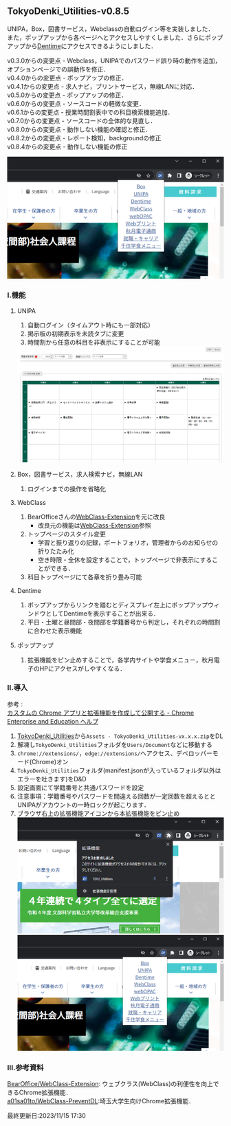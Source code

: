 ﻿## TokyoDenki_Utilities-v0.8.5

UNIPA，Box，図書サービス，Webclassの自動ログイン等を実装しました．  
また，ポップアップから各ページへとアクセスしやすくしました．さらにポップアップから[Dentime](https://dentime.anozon.me)にアクセスできるようにしました．

v0.3.0からの変更点 - Webclass，UNIPAでのパスワード誤り時の動作を追加，オプションページでの誤動作を修正．  
v0.4.0からの変更点 - ポップアップの修正．  
v0.4.1からの変更点 - 求人ナビ，プリントサービス，無線LANに対応．  
v0.5.0からの変更点 - ポップアップの修正．  
v0.6.0からの変更点 - ソースコードの軽微な変更．  
v0.6.1からの変更点 - 授業時間割表中での科目検索機能追加．  
v0.7.0からの変更点 - ソースコードの全体的な見直し．  
v0.8.0からの変更点 - 動作しない機能の確認と修正．  
v0.8.2からの変更点 - レポート検知，backgroundの修正  
v0.8.4からの変更点 - 動作しない機能の修正  

![拡張機能のピン止め](img/Screenshot02.png)

### Ⅰ.機能
1. UNIPA 
    1. 自動ログイン（タイムアウト時にも一部対応）
    2. 掲示板の初期表示を未読タブに変更
    3. 時間割から任意の科目を非表示にすることが可能<br>
   <img src="img/Screenshot03.png" width="600">

2. Box，図書サービス，求人検索ナビ，無線LAN
    1. ログインまでの操作を省略化
3. WebClass
    1. BearOfficeさんの[WebClass-Extension](https://github.com/BearOffice/WebClass-Extension)を元に改良
        - 改良元の機能は[WebClass-Extension](https://github.com/BearOffice/WebClass-Extension)参照
    2. トップページのスタイル変更
        - 学習と振り返りの記録，ポートフォリオ，管理者からのお知らせの折りたたみ化
        - 空き時限・全休を設定することで，トップページで非表示にすることができる．
    3. 科目トップページにて各章を折り畳み可能
4. Dentime
   1. ポップアップからリンクを踏むとディスプレイ左上にポップアップウィンドウとしてDentimeを表示することが出来る．
   2. 平日・土曜と昼間部・夜間部を学籍番号から判定し，それぞれの時間割に合わせた表示機能
5. ポップアップ
   1. 拡張機能をピン止めすることで，各学内サイトや学食メニュー，秋月電子のHPにアクセスがしやすくなる．

### Ⅱ.導入

参考 : <br>[カスタムの Chrome アプリと拡張機能を作成して公開する - Chrome Enterprise and Education ヘルプ](https://support.google.com/chrome/a/answer/2714278?hl=ja)

1. [TokyoDenki_Utilities](https://github.com/Kokim-electronics/TokyoDenki_Utilities/releases)から`Assets - TokyoDenki_Utilities-vx.x.x.zip`をDL  
2. 解凍し`TokyoDenki_Utilities`フォルダを`Users/Document`などに移動する  
3. `chrome://extensions/`，`edge://extensions/`へアクセス、デベロッパーモード(Chrome)オン  
4. `TokyoDenki_Utilities`フォルダ(manifest.jsonが入っているフォルダ以外はエラーを吐きます)をD&D  
5. 設定画面にて学籍番号と共通パスワードを設定  
6. 注意事項：学籍番号やパスワードを間違える回数が一定回数を超えるととUNIPAがアカウントの一時ロックが起こります．  
7. ブラウザ右上の拡張機能アイコンから本拡張機能をピン止め  
   ![拡張機能のピン止め](img/Screenshot01.png)  
   ![拡張機能のピン止め](img/Screenshot02.png)  


### Ⅲ.参考資料
[BearOffice/WebClass-Extension](https://github.com/BearOffice/WebClass-Extension): ウェブクラス(WebClass)の利便性を向上できるChrome拡張機能．  
[a01sa01to/WebClass-PreventDL](https://github.com/a01sa01to/WebClass-PreventDL):埼玉大学生向けChrome拡張機能．  

最終更新日:2023/11/15 17:30
